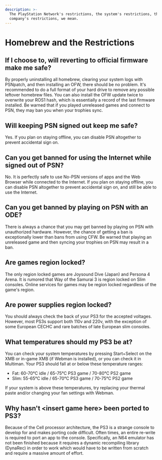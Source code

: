 ```yaml
---
description: >-
  The PlayStation Network's restrictions, the system's restrictions, the
  company's restrictions, we mean.
---
```


# Homebrew and the Restrictions

## **If I choose to, will reverting to official firmware make me safe?**

By properly uninstalling all homebrew, clearing your system logs with PSNpatch, and then installing an OFW, there should be no problem. It's recommended to do a full format of your hard drive to remove any possible leftover homebrew files. You can also install the OFW update twice to overwrite your ROS1 hash, which is essentially a record of the last firmware installed. Be warned that if you played unreleased games and connect to PSN, they may ban you when your trophies sync.

## **Will keeping PSN signed out keep me safe?**

Yes. If you plan on staying offline, you can disable PSN altogether to prevent accidental sign on.

## **Can you get banned for using the Internet while signed out of PSN?**

No. It is perfectly safe to use No-PSN versions of apps and the Web Browser while connected to the Internet. If you plan on staying offline, you can disable PSN altogether to prevent accidental sign on, and still be able to use the Internet.

## **Can you get banned by playing on PSN with an ODE?**

There is always a chance that you may get banned by playing on PSN with unauthorized hardware. However, the chance of getting a ban is exceptionally lower than bans from using CFW. Be warned that playing an unreleased game and then syncing your trophies on PSN may result in a ban.

## **Are games region locked?**

The only region locked games are Joysound Dive \(Japan\) and Persona 4 Arena. It is rumored that Way of the Samurai 3 is region locked on Slim consoles. Online services for games may be region locked regardless of the game's region.

## **Are power supplies region locked?**

You should always check the back of your PS3 for the accepted voltages. However, most PS3s support both 110v and 220v, with the exception of some European CECHC and rare batches of late European slim consoles.

## **What temperatures should my PS3 be at?**

You can check your system temperatures by pressing Start+Select on the XMB or in-game XMB \(if Webman is installed\), or you can check it in Multiman. Your PS3 should fall at or below these temperature ranges:

* Fat: 60-70°C idle / 65-75°C PS3 game / 70-80°C PS2 game
* Slim: 55-65°C idle / 65-70°C PS3 game / 70-75°C PS2 game

If your system is above these temperatures, try replacing your thermal paste and/or changing your fan settings with Webman.

## **Why hasn't &lt;insert game here&gt; been ported to PS3?**

Because of the Cell processor architecture, the PS3 is a strange console to develop for and makes porting code difficult. Often times, an entire re-write is required to port an app to the console. Specifically, an N64 emulator has not been finished because it requires a dynamic recompiling library \(DynaRec\) in order to work which would have to be written from scratch and require a massive amount of effort.

